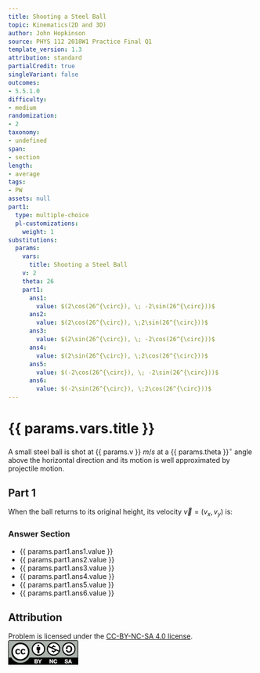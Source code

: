 ```yaml
---
title: Shooting a Steel Ball
topic: Kinematics(2D and 3D)
author: John Hopkinson
source: PHYS 112 2018W1 Practice Final Q1
template_version: 1.3
attribution: standard
partialCredit: true
singleVariant: false
outcomes:
- 5.5.1.0
difficulty:
- medium
randomization:
- 2
taxonomy:
- undefined
span:
- section
length:
- average
tags:
- PW
assets: null
part1:
  type: multiple-choice
  pl-customizations:
    weight: 1
substitutions:
  params:
    vars:
      title: Shooting a Steel Ball
    v: 2
    theta: 26
    part1:
      ans1:
        value: $(2\cos(26^{\circ}), \; -2\sin(26^{\circ}))$
      ans2:
        value: $(2\cos(26^{\circ}), \;2\sin(26^{\circ}))$
      ans3:
        value: $(2\sin(26^{\circ}), \; -2\cos(26^{\circ}))$
      ans4:
        value: $(2\sin(26^{\circ}), \;2\cos(26^{\circ}))$
      ans5:
        value: $(-2\cos(26^{\circ}), \; -2\sin(26^{\circ}))$
      ans6:
        value: $(-2\sin(26^{\circ}), \;2\cos(26^{\circ}))$
---
```

# {{ params.vars.title }}
A small steel ball is shot at {{ params.v }} $m/s$ at a {{ params.theta }}$^{\circ}$ angle above the horizontal direction and its motion is well approximated by projectile motion.

## Part 1

When the ball returns to its original height, its velocity $\overrightarrow{v} = (v_x, v_y)$ is:

### Answer Section

- {{ params.part1.ans1.value }}
- {{ params.part1.ans2.value }}
- {{ params.part1.ans3.value }}
- {{ params.part1.ans4.value }}
- {{ params.part1.ans5.value }}
- {{ params.part1.ans6.value }}

## Attribution

Problem is licensed under the [CC-BY-NC-SA 4.0 license](https://creativecommons.org/licenses/by-nc-sa/4.0/).<br> ![The Creative Commons 4.0 license requiring attribution-BY, non-commercial-NC, and share-alike-SA license.](https://raw.githubusercontent.com/firasm/bits/master/by-nc-sa.png)